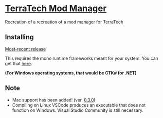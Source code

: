 # [TerraTech Mod Manager](https://forum.terratechgame.com/index.php?threads/terratech-mod-manager.17208/)
Recreation of a recreation of a mod manager for [TerraTech](https://terratechgame.com)

## Installing
[Most-recent release](https://github.com/Aceba1/TerraTech-Mod-Manager-GTK/releases/latest)

This requires the mono runtime frameworks meant for your system. You can get that [here](https://www.mono-project.com/download/stable/).

**(For Windows operating systems, that would be [GTK# for .NET](https://xamarin.azureedge.net/GTKforWindows/Windows/gtk-sharp-2.12.45.msi))**

## Note

- Mac support has been added! (ver. [0.3.0](https://github.com/Aceba1/TerraTech-Mod-Manager-GTK/releases/tag/0.3.0))
- Compiling on Linux VSCode produces an executable that does not function on Windows. Visual Studio Community is still necessary.
